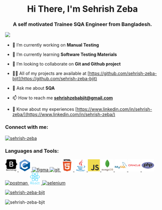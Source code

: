 <h1 align="center">Hi There, I'm Sehrish Zeba</h1>
<h3 align="center">A self motivated Trainee SQA Engineer from Bangladesh.</h3>


<img width="400" src="https://media.licdn.com/dms/image/D4D12AQGv-DPt8dOQEw/article-cover_image-shrink_720_1280/0/1689195252409?e=2147483647&v=beta&t=j7_AKpy0GbM5ATS3Juj3tBr7z3MfEsW-dd_YmYNt9K0">

- 🔭 I’m currently working on **Manual Testing**

- 🌱 I’m currently learning **Software Testing Materials**

- 👯 I’m looking to collaborate on **Git and Github project**

- 👨‍💻 All of my projects are available at [https://github.com/sehrish-zeba-bjit](https://github.com/sehrish-zeba-bjit)

- 💬 Ask me about **SQA**

- 📫 How to reach me **sehrishzebabjit@gmail.com**

- 📄 Know about my experiences [https://www.linkedin.com/in/sehrish-zeba/](https://www.linkedin.com/in/sehrish-zeba/)

<h3 align="left">Connect with me:</h3>
<p align="left">
<a href="https://linkedin.com/in/sehrish-zeba" target="blank"><img align="center" src="https://raw.githubusercontent.com/rahuldkjain/github-profile-readme-generator/master/src/images/icons/Social/linked-in-alt.svg" alt="sehrish-zeba" height="30" width="40" /></a>
</p>

<h3 align="left">Languages and Tools:</h3>
<p align="left"> <a href="https://getbootstrap.com" target="_blank" rel="noreferrer"> <img src="https://raw.githubusercontent.com/devicons/devicon/master/icons/bootstrap/bootstrap-plain-wordmark.svg" alt="bootstrap" width="40" height="40"/> </a> <a href="https://www.cprogramming.com/" target="_blank" rel="noreferrer"> <img src="https://raw.githubusercontent.com/devicons/devicon/master/icons/c/c-original.svg" alt="c" width="40" height="40"/> </a> <a href="https://www.figma.com/" target="_blank" rel="noreferrer"> <img src="https://www.vectorlogo.zone/logos/figma/figma-icon.svg" alt="figma" width="40" height="40"/> </a> <a href="https://git-scm.com/" target="_blank" rel="noreferrer"> <img src="https://www.vectorlogo.zone/logos/git-scm/git-scm-icon.svg" alt="git" width="40" height="40"/> </a> <a href="https://www.w3.org/html/" target="_blank" rel="noreferrer"> <img src="https://raw.githubusercontent.com/devicons/devicon/master/icons/html5/html5-original-wordmark.svg" alt="html5" width="40" height="40"/> </a> <a href="https://www.java.com" target="_blank" rel="noreferrer"> <img src="https://raw.githubusercontent.com/devicons/devicon/master/icons/java/java-original.svg" alt="java" width="40" height="40"/> </a> <a href="https://developer.mozilla.org/en-US/docs/Web/JavaScript" target="_blank" rel="noreferrer"> <img src="https://raw.githubusercontent.com/devicons/devicon/master/icons/javascript/javascript-original.svg" alt="javascript" width="40" height="40"/> </a> <a href="https://www.mongodb.com/" target="_blank" rel="noreferrer"> <img src="https://raw.githubusercontent.com/devicons/devicon/master/icons/mongodb/mongodb-original-wordmark.svg" alt="mongodb" width="40" height="40"/> </a> <a href="https://www.mysql.com/" target="_blank" rel="noreferrer"> <img src="https://raw.githubusercontent.com/devicons/devicon/master/icons/mysql/mysql-original-wordmark.svg" alt="mysql" width="40" height="40"/> </a> <a href="https://www.oracle.com/" target="_blank" rel="noreferrer"> <img src="https://raw.githubusercontent.com/devicons/devicon/master/icons/oracle/oracle-original.svg" alt="oracle" width="40" height="40"/> </a> <a href="https://www.php.net" target="_blank" rel="noreferrer"> <img src="https://raw.githubusercontent.com/devicons/devicon/master/icons/php/php-original.svg" alt="php" width="40" height="40"/> </a> <a href="https://postman.com" target="_blank" rel="noreferrer"> <img src="https://www.vectorlogo.zone/logos/getpostman/getpostman-icon.svg" alt="postman" width="40" height="40"/> </a> <a href="https://reactjs.org/" target="_blank" rel="noreferrer"> <img src="https://raw.githubusercontent.com/devicons/devicon/master/icons/react/react-original-wordmark.svg" alt="react" width="40" height="40"/> </a> <a href="https://www.selenium.dev" target="_blank" rel="noreferrer"> <img src="https://raw.githubusercontent.com/detain/svg-logos/780f25886640cef088af994181646db2f6b1a3f8/svg/selenium-logo.svg" alt="selenium" width="40" height="40"/> </a> </p>

<p align="left"> <a href="https://github.com/ryo-ma/github-profile-trophy"><img src="https://github-profile-trophy.vercel.app/?username=sehrish-zeba-bjit" alt="sehrish-zeba-bjit" /></a> </p>

<p><img align="center" src="https://github-readme-stats.vercel.app/api/top-langs?username=sehrish-zeba-bjit&show_icons=true&locale=en&layout=compact" alt="sehrish-zeba-bjit" /></p>
